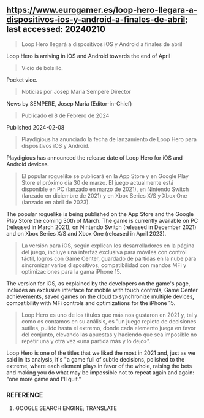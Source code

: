 ## https://www.eurogamer.es/loop-hero-llegara-a-dispositivos-ios-y-android-a-finales-de-abril; last accessed: 20240210

> Loop Hero llegará a dispositivos iOS y Android a finales de abril

Loop Hero is arriving in iOS and Android towards the end of April

> Vicio de bolsillo.

Pocket vice.

> Noticias por Josep Maria Sempere Director

News by SEMPERE, Josep Maria (Editor-in-Chief)

> Publicado el 8 de Febrero de 2024

Published 2024-02-08

> Playdigious ha anunciado la fecha de lanzamiento de Loop Hero para dispositivos iOS y Android.

Playdigious has announced the release date of Loop Hero for iOS and Android devices.

> El popular roguelike se publicará en la App Store y en Google Play Store el próximo día 30 de marzo. El juego actualmente está disponible en PC (lanzado en marzo de 2021), en Nintendo Switch (lanzado en diciembre de 2021) y en Xbox Series X/S y Xbox One (lanzado en abril de 2023).

The popular roguelike is being published on the App Store and the Google Play Store the coming 30th of March. The game is currently available on PC (released in March 2021), on Nintendo Switch (released in December 2021) and on Xbox Series X/S and Xbox One (released in April 2023).

> La versión para iOS, según explican los desarrolladores en la página del juego, incluye una interfaz exclusiva para móviles con control táctil, logros con Game Center, guardado de partidas en la nube para sincronizar varios dispositivos, compatibilidad con mandos MFi y optimizaciones para la gama iPhone 15.

The version for iOS, as explained by the developers on the game's page, includes an exclusive interface for mobile with touch controls, Game Center achievements, saved games on the cloud to synchronize multiple devices, compatibility with MFi controls and optimizations for the iPhone 15.

> Loop Hero es uno de los títulos que más nos gustaron en 2021 y, tal y como os contamos en su análisis, es "un juego repleto de decisiones sutiles, pulido hasta el extremo, donde cada elemento juega en favor del conjunto, elevando las apuestas y haciendo que sea imposible no repetir una y otra vez «una partida más y lo dejo»". 

Loop Hero is one of the titles that we liked the most in 2021 and, just as we said in its analysis, it's "a game full of subtle decisions, polished to the extreme, where each element plays in favor of the whole, raising the bets and making you do what may be impossible not to repeat again and again: "one more game and I'll quit."

### REFERENCE

1) GOOGLE SEARCH ENGINE; TRANSLATE